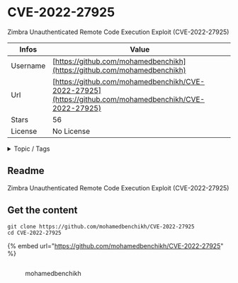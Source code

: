 # CVE-2022-27925

Zimbra Unauthenticated Remote Code Execution Exploit (CVE-2022-27925)

| Infos    | Value                                                              |
| -------- | -------------------------------------------------------------------|
| Username | [https://github.com/mohamedbenchikh](https://github.com/mohamedbenchikh) |
| Url      | [https://github.com/mohamedbenchikh/CVE-2022-27925](https://github.com/mohamedbenchikh/CVE-2022-27925)                                               |
| Stars    | 56                                                          |
| License  | No License                                                        |

<details>

<summary>Topic / Tags</summary>

* cve-2022-27925* exploit* zimbra* zimbra-exploit

</details>

## Readme

Zimbra Unauthenticated Remote Code Execution Exploit (CVE-2022-27925)



## Get the content

```
git clone https://github.com/mohamedbenchikh/CVE-2022-27925
cd CVE-2022-27925
```

{% embed url="https://github.com/mohamedbenchikh/CVE-2022-27925" %}

<figure><img src="https://avatars.githubusercontent.com/u/58364955?v=4" alt=""><figcaption><p>mohamedbenchikh</p></figcaption></figure>
